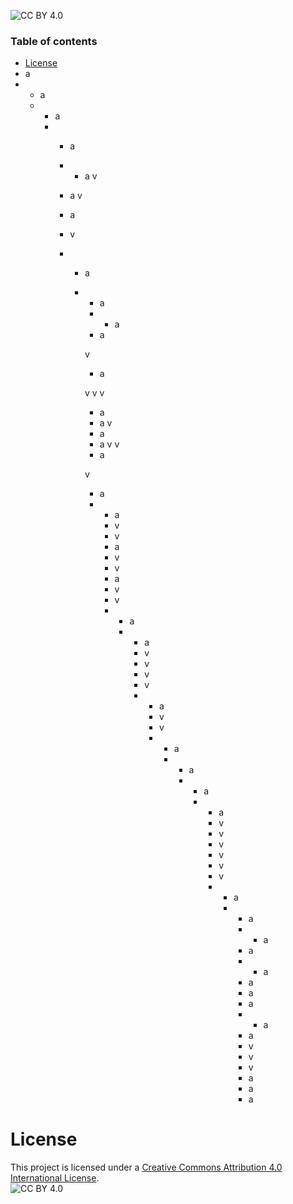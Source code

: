 ![CC BY 4.0](https://img.shields.io/badge/License-CC%20BY%204.0-lightgrey.svg)
### Table of contents
* [License](#License)
* a
* * a
  * * a
    * * a
      * * a
      v
      * a
      v

      * a
      * v
      * * a
        * * a
          * * a
          * a

          v
          * a

          v
          v
          v
          * a
          * a
          v
          * a
          * a
          v
          v
          * a

          v
          * a
          * * a
            * v
            * v
            * a
            * v
            * v
            * a
            * v
            * v
            * * a
              * * a
                * v
                * v
                * v
                * v
                * * a
                  * v
                  * v
                  * * a
                    * * a
                      * * a
                        * * a
                          * v
                          * v
                          * v
                          * v
                          * v
                          * v
                          * * a
                            * * a
                              * * a
                              * a
                              * * a
                              * a
                              * a
                              * a
                              * * a
                              * a
                              * v
                              * v
                              * v
                              * a
                              * a
                              * a
                              

# License
This project is licensed under a [Creative Commons Attribution 4.0 International License](http://creativecommons.org/licenses/by/4.0/).  
![CC BY 4.0](https://i.creativecommons.org/l/by/4.0/88x31.png)


